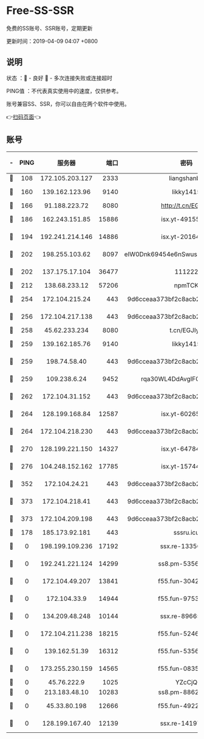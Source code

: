 # Free-SS-SSR

免费的SS账号、SSR账号，定期更新

更新时间：2019-04-09 04:07 +0800

## 说明

状态     ：🙂 - 良好 🙁 - 多次连接失败或连接超时

PING值   ：不代表真实使用中的速度，仅供参考。

账号兼容SS、SSR，你可以自由在两个软件中使用。

👉[扫码页面](https://liesauer.github.io/Free-SS-SSR/)👈

## 账号

|-|PING|服务器|端口|密码|加密方式|区域|
|:----:|:----:|:-----:|-----:|:----:|:----:|:----:|
|🙂|108|172.105.203.127|2333|liangshanbo|chacha20|JP|
|🙂|160|139.162.123.96|9140|likky1415|aes-256-cfb|JP|
|🙂|166|91.188.223.72|8080|http://t.cn/EGJIyrl|rc4-md5|RU|
|🙂|186|162.243.151.85|15886|isx.yt-49155174|aes-256-cfb|US|
|🙂|194|192.241.214.146|14886|isx.yt-20164849|aes-256-cfb|US|
|🙂|202|198.255.103.62|8097|eIW0Dnk69454e6nSwuspv9DmS201tQ0D|aes-256-cfb|US|
|🙂|202|137.175.17.104|36477|111222|aes-256-cfb|CN|
|🙂|212|138.68.233.12|57206|npmTCK|rc4-md5|US|
|🙂|254|172.104.215.24|443|9d6cceaa373bf2c8acb22e60b6a58be6|aes-256-cfb|US|
|🙂|256|172.104.217.138|443|9d6cceaa373bf2c8acb22e60b6a58be6|aes-256-cfb|US|
|🙂|258|45.62.233.234|8080|t.cn/EGJIyrl|rc4-md5|CA|
|🙂|259|139.162.185.76|9140|likky1415|aes-256-cfb|DE|
|🙂|259|198.74.58.40|443|9d6cceaa373bf2c8acb22e60b6a58be6|aes-256-cfb|US|
|🙂|259|109.238.6.24|9452|rqa30WL4DdAvgIFG6Fs3znzTa|aes-256-cfb|FR|
|🙂|262|172.104.31.152|443|9d6cceaa373bf2c8acb22e60b6a58be6|aes-256-cfb|US|
|🙂|264|128.199.168.84|12587|isx.yt-60265263|aes-256-cfb|SG|
|🙂|264|172.104.218.230|443|9d6cceaa373bf2c8acb22e60b6a58be6|aes-256-cfb|US|
|🙂|270|128.199.221.150|14327|isx.yt-64784578|aes-256-cfb|SG|
|🙂|276|104.248.152.162|17785|isx.yt-15744802|aes-256-cfb|SG|
|🙂|352|172.104.24.21|443|9d6cceaa373bf2c8acb22e60b6a58be6|aes-256-cfb|US|
|🙂|373|172.104.218.41|443|9d6cceaa373bf2c8acb22e60b6a58be6|aes-256-cfb|US|
|🙂|373|172.104.209.198|443|9d6cceaa373bf2c8acb22e60b6a58be6|aes-256-cfb|US|
|🙂|178|185.173.92.181|443|sssru.icu|rc4-md5|RU|
|🙁|0|198.199.109.236|17192|ssx.re-13356046|aes-256-cfb|US|
|🙁|0|192.241.221.124|14299|ss8.pm-53565122|aes-256-cfb|US|
|🙁|0|172.104.49.207|13841|f55.fun-30420526|aes-256-cfb|SG|
|🙁|0|172.104.33.9|14944|f55.fun-97539524|aes-256-cfb|SG|
|🙁|0|134.209.48.248|10144|ssx.re-89665984|aes-256-cfb|US|
|🙁|0|172.104.211.238|18215|f55.fun-52464374|aes-256-cfb|US|
|🙁|0|139.162.51.39|16312|f55.fun-53567565|aes-256-cfb|SG|
|🙁|0|173.255.230.159|14565|f55.fun-08354460|aes-256-cfb|US|
|🙁|0|45.76.222.9|1025|YZcCjQ|rc4-md5|JP|
|🙁|0|213.183.48.10|10283|ss8.pm-88628460|rc4-md5|RU|
|🙁|0|45.33.80.198|12666|f55.fun-49224409|aes-256-cfb|US|
|🙁|0|128.199.167.40|12139|ssx.re-14197752|aes-256-cfb|SG|
